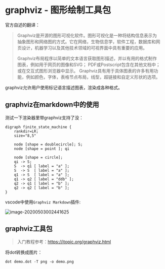 

# graphviz - 图形绘制工具包

官方自述的翻译：

> Graphviz是开源的图形可视化软件。图形可视化是一种将结构信息表示为抽象图形和网络图的方式。它在网络，生物信息学，软件工程，数据库和网页设计，机器学习以及其他技术领域的可视界面中具有重要的应用。
>
> Graphviz布局程序以简单的文本语言获取图形描述，并以有用的格式制作图表，例如用于网页的图像和SVG； PDF或Postscript包含在其他文档中；或在交互式图形浏览器中显示。 Graphviz具有用于具体图表的许多有用功能，例如颜色，字体，表格节点布局，线型，超链接和自定义形状的选项。

graphviz允许用户使用标记语言描述图表，渲染成各种格式。



## graphviz在markdown中的使用

测试一下渲染器里带graphviz支持了没：
```graphviz
digraph finite_state_machine {
    rankdir=LR;
    size="8,5"

    node [shape = doublecircle]; S;
    node [shape = point ]; qi

    node [shape = circle];
    qi -> S;
    S  -> q1 [ label = "a" ];
    S  -> S  [ label = "a" ];
    q1 -> S  [ label = "a" ];
    q1 -> q2 [ label = "ddb" ];
    q2 -> q1 [ label = "b" ];
    q2 -> q2 [ label = "b" ];
}
```

vscode中使用`Graphviz Markdown`插件:

![image-20200503002441625](_assets/graphviz/image-20200503002441625.png)



## graphviz工具包

> 入门教程参考：https://itopic.org/graphviz.html

将dot转换成图片：

```
dot demo.dot -T png -o demo.png
```